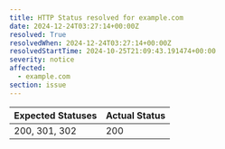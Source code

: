 ```yaml
---
title: HTTP Status resolved for example.com
date: 2024-12-24T03:27:14+00:00Z
resolved: True
resolvedWhen: 2024-12-24T03:27:14+00:00Z
resolvedStartTime: 2024-10-25T21:09:43.191474+00:00
severity: notice
affected:
  - example.com
section: issue
---
```


| Expected Statuses | Actual Status  |
|-------------------|----------------|
| 200, 301, 302 | 200 |
